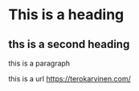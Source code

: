 # This is a heading

## ths is a second heading

this is a paragraph

this is a url https://terokarvinen.com/
